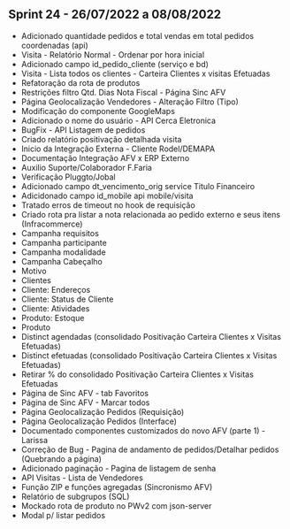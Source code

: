 ## Sprint 24 - 26/07/2022 a 08/08/2022

* Adicionado quantidade pedidos e total vendas em total pedidos coordenadas (api)
* Visita - Relatório Normal - Ordenar por hora inicial
* Adicionado campo id_pedido_cliente (serviço e bd)
* Visita - Lista todos os clientes - Carteira Clientes x visitas Efetuadas
* Refatoração da rota de produtos 
* Restrições filtro Qtd. Dias Nota Fiscal - Página Sinc AFV
* Página Geolocalização Vendedores - Alteração Filtro (Tipo)
* Modificação do componente GoogleMaps
* Adicionado o nome do usuário - API Cerca Eletronica
* BugFix - API Listagem de pedidos
* Criado relatório positivação detalhada visita
* Inicio da Integração Externa - Cliente Rodel/DEMAPA
* Documentação Integração AFV x ERP Externo
* Auxilio Suporte/Colaborador F.Faria
* Verificação Pluggto/Jobal
* Adicionado campo dt_vencimento_orig service Titulo Financeiro
* Adicidonado campo id_mobile api mobile/visita
* Tratado erros de timeout no hook de requisição
* Criado rota pra listar a nota relacionada ao pedido externo e seus itens (Infracommerce)
* Campanha requisitos
* Campanha participante
* Campanha modalidade
* Campanha Cabeçalho
* Motivo
* Clientes
* Cliente: Endereços
* Cliente: Status de Cliente
* Cliente: Atividades
* Produto: Estoque
* Produto
* Distinct agendadas (consolidado Positivação Carteira Clientes x Visitas Efetuadas)
* Distinct efetuadas (consolidado Positivação Carteira Clientes x Visitas Efetuadas)
* Retirar % do consolidado Positivação Carteira Clientes x Visitas Efetuadas
* Página de Sinc AFV - tab Favoritos
* Página de Sinc AFV - Marcar todos
* Página Geolocalização Pedidos (Requisição)
* Página Geolocalização Pedidos (Interface)
* Documentado componentes customizados do novo AFV (parte 1) - Larissa
* Correção de Bug - Pagina de andamento de pedidos/Detalhar pedidos (Quebrando a página)
* Adicionado paginação - Pagina de listagem de senha
* API Visitas - Lista de Vendedores
* Função ZIP e funções agregadas (Sincronismo AFV)
* Relatório de subgrupos (SQL)
* Mockado rota de produto no PWv2 com json-server
* Modal p/ listar pedidos
